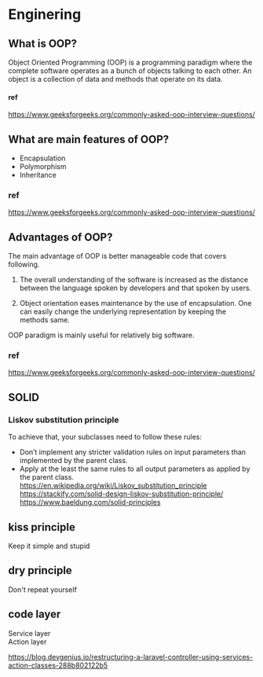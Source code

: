 # Enginering

## What is OOP?

Object Oriented Programming (OOP) is a programming paradigm where the complete software operates as a bunch of objects talking to each other. An object is a collection of data and methods that operate on its data.

#### ref

https://www.geeksforgeeks.org/commonly-asked-oop-interview-questions/

## What are main features of OOP?
- Encapsulation
- Polymorphism
- Inheritance
### ref
https://www.geeksforgeeks.org/commonly-asked-oop-interview-questions/

## Advantages of OOP?

The main advantage of OOP is better manageable code that covers following.

1) The overall understanding of the software is increased as the distance between the language spoken by developers and that spoken by users.

2) Object orientation eases maintenance by the use of encapsulation.   One can easily change the underlying representation by keeping the methods same.

OOP paradigm is mainly useful for relatively big software.
### ref
https://www.geeksforgeeks.org/commonly-asked-oop-interview-questions/

## SOLID  

   ### Liskov substitution principle 
   
   To achieve that, your subclasses need to follow these rules: 
   * Don’t implement any stricter validation rules on input parameters than implemented by the parent class. 
   * Apply at the least the same rules to all output parameters as applied by the parent class. 
   https://en.wikipedia.org/wiki/Liskov_substitution_principle  
   https://stackify.com/solid-design-liskov-substitution-principle/  
   https://www.baeldung.com/solid-principles  
   
## kiss principle 

Keep it simple and stupid

## dry principle

Don't repeat yourself

## code layer

Service layer    
Action layer  

https://blog.devgenius.io/restructuring-a-laravel-controller-using-services-action-classes-288b802122b5
